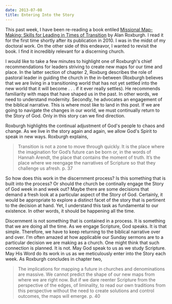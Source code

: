 ```yaml
---
date: 2013-07-08
title: Entering Into the Story
---
```


This past week, I have been re-reading a book entiled [Missional Map-Making: Skills for Leading in Times of Transition](http://rcm-na.amazon-adsystem.com/e/cm?lt1=_blank&bc1=000000&IS2=1&bg1=FFFFFF&fc1=000000&lc1=0000FF&t=wadblo-20&o=1&p=8&l=as4&m=amazon&f=ifr&ref=ss_til&asins=0470486724) by Alan Roxburgh. I read it for the first time shortly after its publication in 2010. I was in  the midst of my doctoral work. On the other side of this endeavor, I wanted to revisit the book. I find it incredibly relevant for a discerning church.

I would like to take a few minutes to highlight one of Roxburgh's chief recommendations for leaders striving to create new maps for our time and place. In the latter section of chapter 2, Roxburg describes the role of pastoral leader in guiding the church in the in-between (Roxburgh believes that we are living in a transitioning world that has not yet settled into the new world that it will become . . . if it ever really settles). He recommends familiarity with maps that have shaped us in the past. In other words, we need to understand modernity. Secondly, he advocates an engagement of the biblical narrative. This is where most like to land in this post. If we are going to navigate the changes in our world, we must continually return to the Story of God. Only in this story can we find direction.

Roxburgh highlights the continual adjustment of God's people to chaos and change. As we live in the story again and again, we allow God's Spirit to speak in new ways. Roxburgh explains,

>Transition is not a zone to move through quickly. It is the place where the imagination for God’s future can be born or, in the words of Hannah Arendt, the place that contains the moment of truth. It’s the place where we reengage the narratives of Scripture so that they challenge us afresh. p. 37

So how does this work in the discernment process? Is this something that is built into the process? Or should the church be continally engage the Story of God week in and week out? Maybe there are some decisions that demand a fresh look at a particular aspect of the Story of God. Certainly, it would be appropriate to explore a distinct facet of the story that is pertinent to the decision at hand. Yet, I understand this task as fundamental to our existence. In other words, it should be happening all the time. 

Discernment is not something that is contained in a process. It is something that we are doing all the time. As we engage Scripture, God speaks. It is that simple. Therefore, we have to keep returning to the biblical narrative over and over. I'm often amazed at how applicable our Sunday sermons are to a particular decision we are making as a church. One might think that such connection is planned. It is not. May God speak to us as we study Scripture. May His Word do its work in us as we meticulously enter into the Story each week. As Roxburgh concludes in chapter two,

>The implications for mapping a future in churches and denominations are massive. We cannot predict the shape of our new maps from where we are right now. But if we dare reenter Scripture from the perspective of the edges, of liminality, to read our own traditions from this perspective without the need to create solutions and control outcomes, the maps will emerge. p. 40

